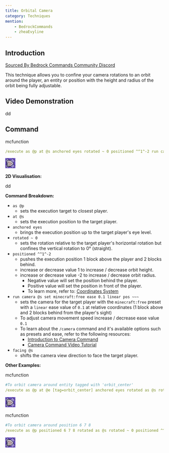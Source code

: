 ```yaml
---
title: Orbital Camera
category: Techniques
mention:
    - BedrockCommands
    - zheaEvyline
---
```


## Introduction

[Sourced By Bedrock Commands Community Discord](https://discord.gg/SYstTYx5G5)

This technique allows you to confine your camera rotations to an orbit around the player, an entity or position with the height and radius of the orbit being fully adjustable.

## Video Demonstration

dd

## Command

<CodeHeader>mcfunction</CodeHeader>

```yaml
/execute as @p at @s anchored eyes rotated ~ 0 positioned ^^1^-2 run camera @s set minecraft:free ease 0.1 linear pos ~~~ facing @s
```
![commandBlockChain](/assets/images/commands/commandBlockChain/1.png)

**2D Visualisation:**

dd

**Command Breakdown:**

- `as @p`
  - sets the execution target to closest player.
- `at @s`
  - sets the execution position to the target player.
- `anchored eyes`
  - brings the execution position up to the target player's eye level.
- `rotated ~ 0`
  - sets the rotation relative to the target player's horizontal rotation but confines the vertical rotation to 0° (straight).
- `positioned ^^1^-2`
  - pushes the execution position 1 block above the player and 2 blocks behind.
  - increase or decrease value 1 to increase / decrease orbit height.
  - increase or decrease value -2 to increase / decrease orbit radius.
     - Negative value will set the position behind the player.
     - Positive value will set the position in front of the player.
     - To learn more, refer to: [Coordinates System](docs/commands/relative-coordinates.md)
- `run camera @s set minecraft:free ease 0.1 linear pos ~~~`
  - sets the camera for the target player with the `minecraft:free` preset with a `linear` ease value of `0.1` at relative coordinates (1 block above and 2 blocks behind from the player's sight)
  - To adjust camera movement speed increase / decrease ease value `0.1`
  - To learn about the `/camera` command and it's available options such as presets and ease, refer to the following resources:
     - [Introduction to Camera Command](https://learn.microsoft.com/en-us/minecraft/creator/documents/cameracommandintroduction)
     - [Camera Command Video Tutorial](https://youtu.be/GnYrZlBCyWg)
- `facing @s`
  - shifts the camera view direction to face the target player.

**Other Examples:**

<CodeHeader>mcfunction</CodeHeader>

```yaml
#To orbit camera around entity tagged with 'orbit_center'
/execute as @p at @e [tag=orbit_center] anchored eyes rotated as @s rotated ~ 0 positioned ^^1^-5 run camera @s set minecraft:free ease 0.1 linear pos ~~~ facing @e [tag=orbit_center]
```
![commandBlockChain](/assets/images/commands/commandBlockChain/1.png)

<CodeHeader>mcfunction</CodeHeader>

```yaml
#To orbit camera around position 6 7 8
/execute as @p positioned 6 7 8 rotated as @s rotated ~ 0 positioned ^^1^-5 run camera @s set minecraft:free ease 0.1 linear pos ~~~ facing 6 7 8
```
![commandBlockChain](/assets/images/commands/commandBlockChain/1.png)
